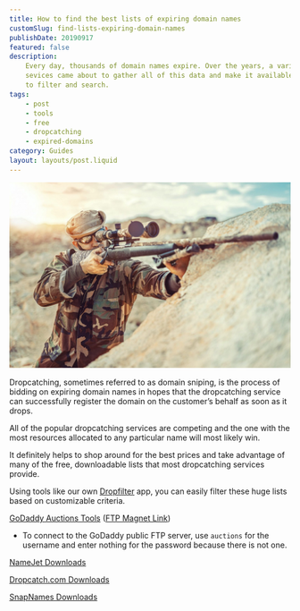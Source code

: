 ```yaml
---
title: How to find the best lists of expiring domain names
customSlug: find-lists-expiring-domain-names
publishDate: 20190917
featured: false
description:
    Every day, thousands of domain names expire. Over the years, a variety of
    sevices came about to gather all of this data and make it available for people
    to filter and search.
tags:
    - post
    - tools
    - free
    - dropcatching
    - expired-domains
category: Guides
layout: layouts/post.liquid
---
```


![soldier aiming down sight with a sniper rifle](assets/sniper-war.jpeg)

Dropcatching, sometimes referred to as domain sniping, is the process of bidding on expiring domain names in hopes that the dropcatching service can successfully register the domain on the customer’s behalf as soon as it drops.

All of the popular dropcatching services are competing and the one with the most resources allocated to any particular name will most likely win.

It definitely helps to shop around for the best prices and take advantage of many of the free, downloadable lists that most dropcatching services provide.

Using tools like our own [Dropfilter](https://domaincord.com/dropfilter) app, you can easily filter these huge lists based on customizable criteria.

[GoDaddy Auctions Tools](https://auctions.godaddy.com/trptools.aspx) ([FTP Magnet Link](ftp://auctions@ftp.godaddy.com/))

-   To connect to the GoDaddy public FTP server, use `auctions` for the username and enter nothing for the password because there is not one.

[NameJet Downloads](http://www.namejet.com/Pages/Downloads.aspx)

[Dropcatch.com Downloads](https://www.dropcatch.com/DownloadCenter)

[SnapNames Downloads](https://snapnames.com/download.action)
